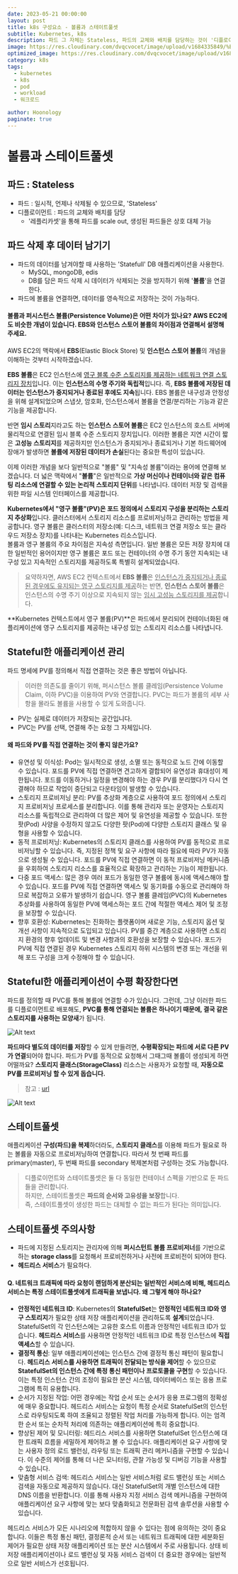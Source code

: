 ```yaml
---
date: 2023-05-21 00:00:00
layout: post
title: k8s 구성요소 - 볼륨과 스테이트풀셋 
subtitle: Kubernetes, k8s
description: 파드 그 자체는 Stateless, 파드의 교체와 배치를 담당하는 것이 '디플로이먼트', 레플리카셋을 통해 파드를 scale out하며, 이때 만들어지는 파드들은 상호 대체 가능합니다.
image: https://res.cloudinary.com/dvqcvocet/image/upload/v1684335849/%E1%84%8F%E1%85%AE%E1%84%87%E1%85%A5%E1%84%8C%E1%85%B5%E1%86%AB%E1%84%89%E1%85%B3_yoqeyy.png
optimized_image: https://res.cloudinary.com/dvqcvocet/image/upload/v1684335849/%E1%84%8F%E1%85%AE%E1%84%87%E1%85%A5%E1%84%8C%E1%85%B5%E1%86%AB%E1%84%89%E1%85%B3_yoqeyy.png
category: k8s
tags:  
  - kubernetes
  - k8s
  - pod
  - workload
  - 워크로드

author: Hoonology
paginate: true
---
```

# 볼륨과 스테이트풀셋
## 파드 : Stateless
- 파드 : 일시적, 언제나 삭제될 수 있으므로, 'Stateless' 
- 디플로이먼트 : 파드의 교체와 배치를 담당
  - '레플리카셋'을 통해 파드를 scale out, 생성된 파드들은 상호 대체 가능

## 파드 삭제 후 데이터 남기기
- 파드의 데이터를 남겨야할 때 사용하는 'Statefull' DB 애플리케이션을 사용한다.
  - MySQL, mongoDB, edis
  - DB를 담은 파드 삭제 시 데이터가 삭제되는 것을 방지하기 위해 '**볼륨**'을 연결한다.
- 파드에 볼륨을 연결하면, 데이터를 영속적으로 저장하는 것이 가능하다.


#### 볼륨과 퍼시스턴스 볼륨(Persistence Volume)은 어떤 차이가 있나요? AWS EC2에도 비슷한 개념이 있습니다. EBS와 인스턴스 스토어 볼륨의 차이점과 연결해서 설명해 주세요.


AWS EC2의 맥락에서 **EBS**(Elastic Block Store) 및 **인스턴스 스토어 볼륨**의 개념을 이해하는 것부터 시작하겠습니다.  


**EBS 볼륨**은 EC2 인스턴스에 <u>영구 블록 수준 스토리지를 제공하는 네트워크 연결 스토리지 장치</u>입니다. 이는 **인스턴스의 수명 주기와 독립적**입니다. 즉, **EBS 볼륨에 저장된 데이터는 인스턴스가 중지되거나 종료된 후에도 지속**됩니다. EBS 볼륨은 내구성과 안정성을 위해 설계되었으며 스냅샷, 암호화, 인스턴스에서 볼륨을 연결/분리하는 기능과 같은 기능을 제공합니다.


반면 **임시 스토리**지라고도 하는 **인스턴스 스토어 볼륨**은 EC2 인스턴스의 호스트 서버에 물리적으로 연결된 임시 블록 수준 스토리지 장치입니다. 이러한 볼륨은 지연 시간이 짧은 **고성능 스토리지**를 제공하지만 인스턴스가 중지되거나 종료되거나 기본 하드웨어에 장애가 발생하면 **볼륨에 저장된 데이터가 손실**된다는 중요한 특성이 있습니다.


이제 이러한 개념을 보다 일반적으로 "볼륨" 및 "지속성 볼륨"이라는 용어에 연결해 보겠습니다.
더 넓은 맥락에서 "**볼륨**"은 일반적으로 **가상 머신이나 컨테이너와 같은 컴퓨팅 리소스에 연결할 수 있는 논리적 스토리지 단위**를 나타냅니다. 데이터 저장 및 검색을 위한 파일 시스템 인터페이스를 제공합니다.

**Kubernetes에서 "영구 볼륨"(PV)은 포드 정의에서 스토리지 구성을 분리하는 스토리지 추상화**입니다. 클러스터에서 스토리지 리소스를 프로비저닝하고 관리하는 방법을 제공합니다. 영구 볼륨은 클러스터의 저장소(예: 디스크, 네트워크 연결 저장소 또는 클라우드 저장소 장치)를 나타내는 Kubernetes 리소스입니다.  
볼륨과 영구 볼륨의 주요 차이점은 지속성 측면입니다. 일반 볼륨은 모든 저장 장치에 대한 일반적인 용어이지만 영구 볼륨은 포드 또는 컨테이너의 수명 주기 동안 지속되는 내구성 있고 지속적인 스토리지를 제공하도록 특별히 설계되었습니다.


> 요약하자면, AWS EC2 컨텍스트에서 **EBS 볼륨**은 <u>인스턴스가 중지되거나 종료된 경우에도 유지되는 영구 스토리지를 제공</u>하는 반면, **인스턴스 스토어 볼륨**은 인스턴스의 수명 주기 이상으로 지속되지 않는 <u>임시 고성능 스토리지를 제공</u>합니다.   

**Kubernetes 컨텍스트에서 영구 볼륨(PV)**은 파드에서 분리되어 컨테이너화된 애플리케이션에 영구 스토리지를 제공하는 내구성 있는 스토리지 리소스를 나타냅니다.


## Stateful한 애플리케이션 관리
파드 명세에 PV를 정의해서 직접 연결하는 것은 좋은 방법이 아닙니다.
> 이러한 의존도를 줄이기 위해, 퍼시스턴스 볼륨 클레임(Persistence Volume Claim, 이하 PVC)을 이용하여 PV와 연결합니다. PVC는 파드가 볼륨의 세부 사항을 몰라도 볼륨을 사용할 수 있게 도와줍니다.

- PV는 실제로 데이터가 저장되는 공간입니다.
- PVC는 PV를 선택, 연결해 주는 요청 그 자체입니다.


#### 왜 파드와 PV를 직접 연결하는 것이 좋지 않은가요?
- 유연성 및 이식성: Pod는 일시적으로 생성, 소멸 또는 동적으로 노드 간에 이동할 수 있습니다. 포드를 PV에 직접 연결하면 견고하게 결합되어 유연성과 휴대성이 제한됩니다. 포드를 이동하거나 일정을 변경해야 하는 경우 PV를 분리했다가 다시 연결해야 하므로 작업이 중단되고 다운타임이 발생할 수 있습니다.
- 스토리지 프로비저닝 분리: PV를 추상화 계층으로 사용하여 포드 정의에서 스토리지 프로비저닝 프로세스를 분리합니다. 이를 통해 관리자 또는 운영자는 스토리지 리소스를 독립적으로 관리하여 더 많은 제어 및 유연성을 제공할 수 있습니다. 또한 팟(Pod) 사양을 수정하지 않고도 다양한 팟(Pod)에 다양한 스토리지 클래스 및 유형을 사용할 수 있습니다.
- 동적 프로비저닝: Kubernetes의 스토리지 클래스를 사용하여 PV를 동적으로 프로비저닝할 수 있습니다. 즉, 지정된 정책 및 요구 사항에 따라 필요에 따라 PV가 자동으로 생성될 수 있습니다. 포드를 PV에 직접 연결하면 이 동적 프로비저닝 메커니즘을 우회하여 스토리지 리소스를 효율적으로 확장하고 관리하는 기능이 제한됩니다.
- 다중 포드 액세스: 많은 경우 여러 포드가 동일한 영구 볼륨에 동시에 액세스해야 할 수 있습니다. 포드를 PV에 직접 연결하면 액세스 및 동기화를 수동으로 관리해야 하므로 복잡하고 오류가 발생하기 쉽습니다. 영구 볼륨 클레임(PVC)의 Kubernetes 추상화를 사용하여 동일한 PV에 액세스하는 포드 간에 적절한 액세스 제어 및 조정을 보장할 수 있습니다.
- 향후 호환성: Kubernetes는 진화하는 플랫폼이며 새로운 기능, 스토리지 옵션 및 개선 사항이 지속적으로 도입되고 있습니다. PV를 중간 계층으로 사용하면 스토리지 환경의 향후 업데이트 및 변경 사항과의 호환성을 보장할 수 있습니다. 포드가 PV에 직접 연결된 경우 Kubernetes 스토리지 하위 시스템의 변경 또는 개선을 위해 포드 구성을 크게 수정해야 할 수 있습니다.


## Stateful한 애플리케이션이 수평 확장한다면
파드를 정의할 때 PVC를 통해 볼륨에 연결할 수가 있습니다. 그런데, 그냥 이러한 파드를 디플로이먼트로 배포해도, **PVC를 통해 연결되는 볼륨은 하나이기 때문에, 결국 같은 스토리지를 사용하는 모양새**가 됩니다.

![Alt text](https://s3.ap-northeast-2.amazonaws.com/urclass-images/hlEhZmhAzKDKCuc5fQC4r-1650398862538.png)

**파드마다 별도의 데이터를 저장**할 수 있게 만들려면, **수평확장되는 파드에 서로 다른 PV가 연결**되어야 합니다. 파드가 PV를 동적으로 요청해서 그때그때 볼륨이 생성되게 하면 어떨까요? **스토리지 클래스(StorageClass)** 리소스는 사용자가 요청할 때, **자동으로 PV를 프로비저닝 할 수 있게 돕습니다.**

> 참고 : [url](https://kubernetes.io/ko/docs/concepts/storage/dynamic-provisioning/)

![Alt text](https://s3.ap-northeast-2.amazonaws.com/urclass-images/9mrE0wievDmSR9yeTbnF1-1650398888796.png)

## 스테이트풀셋
애플리케이션 **구성(파드)을 복제**하더라도, **스토리지 클래스**를 이용해 파드가 필요로 하는 볼륨을 자동으로 프로비저닝하여 연결합니다. 따라서 첫 번째 파드를 primary(master), 두 번째 파드를 secondary 복제본처럼 구성하는 것도 가능합니다.

> 디플로이먼트와 스테이트풀셋은 둘 다 동일한 컨테이너 스펙을 기반으로 둔 파드들을 관리합니다.  
하지만, 스테이트풀셋은 **파드의 순서와 고유성을 보장**합니다.  
즉, 스테이트풀셋이 생성한 파드는 대체할 수 없는 파드가 된다는 의미입니다.

## 스테이트풀셋 주의사항
- 파드에 지정된 스토리지는 관리자에 의해 **퍼시스턴트 볼륨 프로비저너**를 기반으로 하는 **storage class**를 요청해서 프로비전하거나 사전에 프로비전이 되어야 한다.
- **헤드리스 서비스**가 필요하다.

#### Q. 네트워크 트래픽에 따라 요청이 랜덤하게 분산되는 일반적인 서비스에 비해, 헤드리스 서비스는 특정 스테이트풀셋에게 트래픽을 보냅니다. 왜 그렇게 해야 하나요?

- **안정적인 네트워크 ID**: Kubernetes의 **StatefulSet**는 **안정적인 네트워크 ID와 영구 스토리지**가 필요한 상태 저장 애플리케이션을 관리하도록 **설계**되었습니다. StatefulSet의 각 인스턴스에는 고유한 호스트 이름과 안정적인 네트워크 ID가 있습니다. **헤드리스 서비스**를 사용하면 안정적인 네트워크 ID로 특정 인스턴스에 **직접 액세스**할 수 있습니다.
- **결정적 통신**: 일부 애플리케이션에는 인스턴스 간에 결정적 통신 패턴이 필요합니다. **헤드리스 서비스를 사용하면 트래픽이 전달되는 방식을 제어**할 수 있으므로 **StatefulSet의 인스턴스 간에 특정 통신 패턴이나 프로토콜을 구현**할 수 있습니다. 이는 특정 인스턴스 간의 조정이 필요한 분산 시스템, 데이터베이스 또는 응용 프로그램에 특히 유용합니다.
- 순서가 지정된 작업: 어떤 경우에는 작업 순서 또는 순서가 응용 프로그램의 정확성에 매우 중요합니다. 헤드리스 서비스는 요청이 특정 순서로 StatefulSet의 인스턴스로 라우팅되도록 하여 조율되고 정렬된 작업 처리를 가능하게 합니다. 이는 엄격한 순서 또는 순차적 처리에 의존하는 애플리케이션에 특히 중요합니다.
- 향상된 제어 및 모니터링: 헤드리스 서비스를 사용하면 StatefulSet 인스턴스에 대한 트래픽 흐름을 세밀하게 제어하고 볼 수 있습니다. 애플리케이션 요구 사항에 맞는 사용자 정의 로드 밸런싱, 라우팅 또는 트래픽 관리 메커니즘을 구현할 수 있습니다. 이 수준의 제어를 통해 더 나은 모니터링, 관찰 가능성 및 디버깅 기능을 사용할 수 있습니다.
- 맞춤형 서비스 검색: 헤드리스 서비스는 일반 서비스처럼 로드 밸런싱 또는 서비스 검색을 자동으로 제공하지 않습니다. 대신 StatefulSet의 개별 인스턴스에 대한 DNS 이름을 반환합니다. 이를 통해 사용자 지정 서비스 검색 메커니즘을 구현하여 애플리케이션 요구 사항에 맞는 보다 맞춤화되고 전문화된 검색 솔루션을 사용할 수 있습니다.

헤드리스 서비스가 모든 시나리오에 적합하지 않을 수 있다는 점에 유의하는 것이 중요합니다. 이들은 특정 통신 패턴, 결정론적 순서 또는 네트워크 트래픽에 대한 세분화된 제어가 필요한 상태 저장 애플리케이션 또는 분산 시스템에서 주로 사용됩니다. 상태 비저장 애플리케이션이나 로드 밸런싱 및 자동 서비스 검색이 더 중요한 경우에는 일반적으로 일반 서비스가 선호됩니다.

